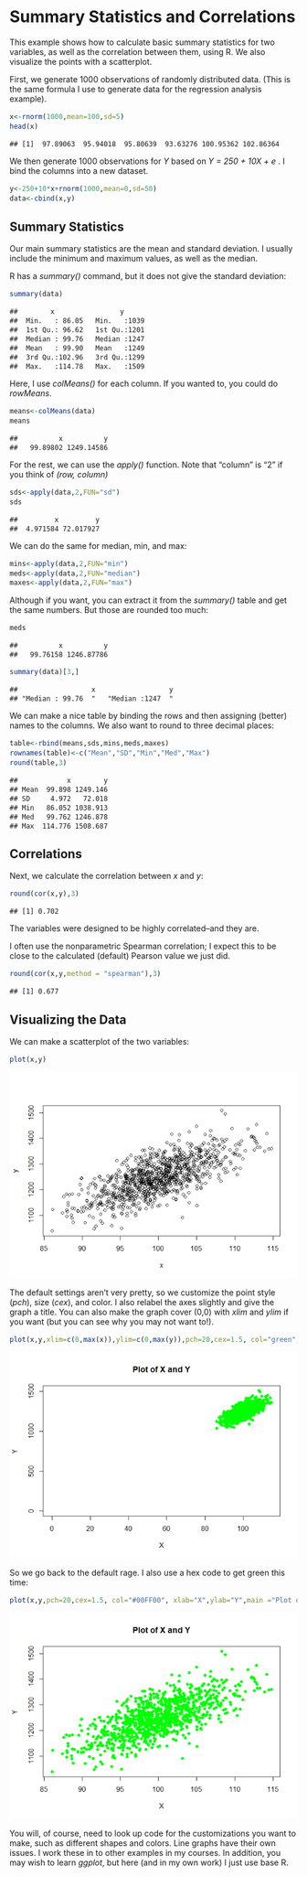 Summary Statistics and Correlations
================

This example shows how to calculate basic summary statistics for two
variables, as well as the correlation between them, using R. We also
visualize the points with a scatterplot.

First, we generate 1000 observations of randomly distributed data. (This
is the same formula I use to generate data for the regression analysis
example).

``` r
x<-rnorm(1000,mean=100,sd=5)
head(x)
```

    ## [1]  97.89063  95.94018  95.80639  93.63276 100.95362 102.86364

We then generate 1000 observations for *Y* based on *Y = 250 + 10X + e*
. I bind the columns into a new dataset.

``` r
y<-250+10*x+rnorm(1000,mean=0,sd=50)
data<-cbind(x,y)
```

## Summary Statistics

Our main summary statistics are the mean and standard deviation. I
usually include the minimum and maximum values, as well as the median.

R has a *summary()* command, but it does not give the standard
deviation:

``` r
summary(data)
```

    ##        x                y       
    ##  Min.   : 86.05   Min.   :1039  
    ##  1st Qu.: 96.62   1st Qu.:1201  
    ##  Median : 99.76   Median :1247  
    ##  Mean   : 99.90   Mean   :1249  
    ##  3rd Qu.:102.96   3rd Qu.:1299  
    ##  Max.   :114.78   Max.   :1509

Here, I use *colMeans()* for each column. If you wanted to, you could do
*rowMeans*.

``` r
means<-colMeans(data)
means
```

    ##          x          y 
    ##   99.89802 1249.14586

For the rest, we can use the *apply()* function. Note that “column” is
“2” if you think of *(row, column)*

``` r
sds<-apply(data,2,FUN="sd")
sds
```

    ##         x         y 
    ##  4.971584 72.017927

We can do the same for median, min, and max:

``` r
mins<-apply(data,2,FUN="min")
meds<-apply(data,2,FUN="median")
maxes<-apply(data,2,FUN="max")
```

Although if you want, you can extract it from the *summary()* table and
get the same numbers. But those are rounded too much:

``` r
meds
```

    ##          x          y 
    ##   99.76158 1246.87786

``` r
summary(data)[3,]
```

    ##                  x                  y 
    ## "Median : 99.76  "   "Median :1247  "

We can make a nice table by binding the rows and then assigning (better)
names to the columns. We also want to round to three decimal places:

``` r
table<-rbind(means,sds,mins,meds,maxes)
rownames(table)<-c("Mean","SD","Min","Med","Max")
round(table,3)
```

    ##            x        y
    ## Mean  99.898 1249.146
    ## SD     4.972   72.018
    ## Min   86.052 1038.913
    ## Med   99.762 1246.878
    ## Max  114.776 1508.687

## Correlations

Next, we calculate the correlation between *x* and *y*:

``` r
round(cor(x,y),3)
```

    ## [1] 0.702

The variables were designed to be highly correlated–and they are.

I often use the nonparametric Spearman correlation; I expect this to be
close to the calculated (default) Pearson value we just did.

``` r
round(cor(x,y,method = "spearman"),3)
```

    ## [1] 0.677

## Visualizing the Data

We can make a scatterplot of the two variables:

``` r
plot(x,y)
```

![](Lec03-4-5_BasicTools_files/figure-gfm/unnamed-chunk-12-1.png)<!-- -->

The default settings aren’t very pretty, so we customize the point style
(*pch*), size (*cex*), and color. I also relabel the axes slightly and
give the graph a title. You can also make the graph cover (0,0) with
*xlim* and *ylim* if you want (but you can see why you may not want
to!).

``` r
plot(x,y,xlim=c(0,max(x)),ylim=c(0,max(y)),pch=20,cex=1.5, col="green", xlab="X",ylab="Y",main ="Plot of X and Y")
```

![](Lec03-4-5_BasicTools_files/figure-gfm/unnamed-chunk-13-1.png)<!-- -->

So we go back to the default rage. I also use a hex code to get green
this time:

``` r
plot(x,y,pch=20,cex=1.5, col="#00FF00", xlab="X",ylab="Y",main ="Plot of X and Y")
```

![](Lec03-4-5_BasicTools_files/figure-gfm/unnamed-chunk-14-1.png)<!-- -->

You will, of course, need to look up code for the customizations you
want to make, such as different shapes and colors. Line graphs have
their own issues. I work these in to other examples in my courses. In
addition, you may wish to learn *ggplot*, but here (and in my own work)
I just use base R.
